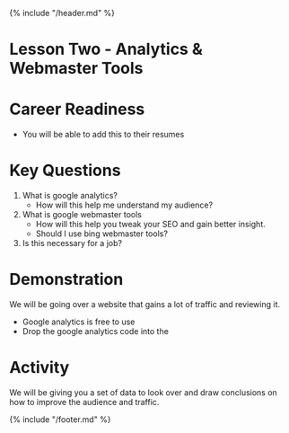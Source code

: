 {% include "/header.md" %}

# Lesson Two - Analytics & Webmaster Tools

# Career Readiness
* You will be able to add this to their resumes

# Key Questions
1. What is google analytics?
    * How will this help me understand my audience?
2. What is google webmaster tools
    * How will this help you tweak your SEO and gain better insight.
    * Should I use bing webmaster tools?
3. Is this necessary for a job?

# Demonstration
We will be going over a website that gains a lot of traffic and reviewing it.
* Google analytics is free to use 
* Drop the google analytics code into the <head>

# Activity
We will be giving you a set of data to look over and draw conclusions on how to improve the audience and traffic.

{% include "/footer.md" %}
